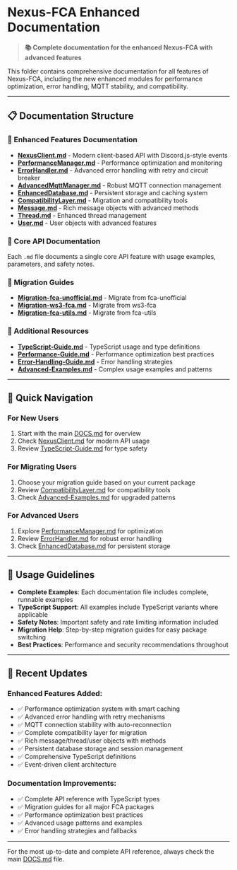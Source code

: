 # Nexus-FCA Enhanced Documentation

> **📚 Complete documentation for the enhanced Nexus-FCA with advanced features**

This folder contains comprehensive documentation for all features of Nexus-FCA, including the new enhanced modules for performance optimization, error handling, MQTT stability, and compatibility.

---

## 📋 Documentation Structure

### 🚀 Enhanced Features Documentation
- **[NexusClient.md](./NexusClient.md)** - Modern client-based API with Discord.js-style events
- **[PerformanceManager.md](./PerformanceManager.md)** - Performance optimization and monitoring
- **[ErrorHandler.md](./ErrorHandler.md)** - Advanced error handling with retry and circuit breaker
- **[AdvancedMqttManager.md](./AdvancedMqttManager.md)** - Robust MQTT connection management
- **[EnhancedDatabase.md](./EnhancedDatabase.md)** - Persistent storage and caching system
- **[CompatibilityLayer.md](./CompatibilityLayer.md)** - Migration and compatibility tools
- **[Message.md](./Message.md)** - Rich message objects with advanced methods
- **[Thread.md](./Thread.md)** - Enhanced thread management
- **[User.md](./User.md)** - User objects with advanced features

### 🔧 Core API Documentation
Each `.md` file documents a single core API feature with usage examples, parameters, and safety notes.

### 🔗 Migration Guides
- **[Migration-fca-unofficial.md](./Migration-fca-unofficial.md)** - Migrate from fca-unofficial
- **[Migration-ws3-fca.md](./Migration-ws3-fca.md)** - Migrate from ws3-fca  
- **[Migration-fca-utils.md](./Migration-fca-utils.md)** - Migrate from fca-utils

### 📖 Additional Resources
- **[TypeScript-Guide.md](./TypeScript-Guide.md)** - TypeScript usage and type definitions
- **[Performance-Guide.md](./Performance-Guide.md)** - Performance optimization best practices
- **[Error-Handling-Guide.md](./Error-Handling-Guide.md)** - Error handling strategies
- **[Advanced-Examples.md](./Advanced-Examples.md)** - Complex usage examples and patterns

---

## 🚀 Quick Navigation

### For New Users
1. Start with the main [DOCS.md](../DOCS.md) for overview
2. Check [NexusClient.md](./NexusClient.md) for modern API usage
3. Review [TypeScript-Guide.md](./TypeScript-Guide.md) for type safety

### For Migrating Users
1. Choose your migration guide based on your current package
2. Review [CompatibilityLayer.md](./CompatibilityLayer.md) for compatibility tools
3. Check [Advanced-Examples.md](./Advanced-Examples.md) for upgraded patterns

### For Advanced Users
1. Explore [PerformanceManager.md](./PerformanceManager.md) for optimization
2. Review [ErrorHandler.md](./ErrorHandler.md) for robust error handling
3. Check [EnhancedDatabase.md](./EnhancedDatabase.md) for persistent storage

---

## 📝 Usage Guidelines

- **Complete Examples**: Each documentation file includes complete, runnable examples
- **TypeScript Support**: All examples include TypeScript variants where applicable
- **Safety Notes**: Important safety and rate limiting information included
- **Migration Help**: Step-by-step migration guides for easy package switching
- **Best Practices**: Performance and security recommendations throughout

---

## 🔄 Recent Updates

### Enhanced Features Added:
- ✅ Performance optimization system with smart caching
- ✅ Advanced error handling with retry mechanisms  
- ✅ MQTT connection stability with auto-reconnection
- ✅ Complete compatibility layer for migration
- ✅ Rich message/thread/user objects with methods
- ✅ Persistent database storage and session management
- ✅ Comprehensive TypeScript definitions
- ✅ Event-driven client architecture

### Documentation Improvements:
- ✅ Complete API reference with TypeScript types
- ✅ Migration guides for all major FCA packages
- ✅ Performance optimization best practices
- ✅ Advanced usage patterns and examples
- ✅ Error handling strategies and fallbacks

---

For the most up-to-date and complete API reference, always check the main [DOCS.md](../DOCS.md) file.
